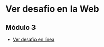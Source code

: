 # Ver desafio en la Web

 ## Módulo 3
 - [Ver desafio en línea](https://wbravoanoni.github.io/desafiolatam/modulo3/desafio2/)
